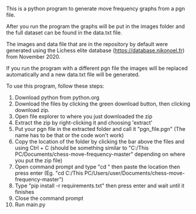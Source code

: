 This is a python program to generate move frequency graphs from a pgn file.

After you run the program the graphs will be put in the images folder and the full dataset can be found in the data.txt file.

The images and data file that are in the repository by default were generated using the Lichess elite database (https://database.nikonoel.fr) from November 2020.

If you run the program with a different pgn file the images will be replaced automatically and a new data.txt file will be generated.

To use this program, follow these steps:

1. Download python from python.org
2. Download the files by clicking the green download button, then clicking download zip.
3. Open file explorer to where you just downloaded the zip
4. Extract the zip by right-clicking it and choosing 'extract'
5. Put your pgn file in the extracted folder and call it "pgn_file.pgn" (The name has to be that or the code won't work)
6. Copy the location of the folder by clicking the bar above the files and using Ctrl + C
(should be something similar to "C:/This PC/Documents/chess-move-frequency-master" depending on where you put the zip file)
7. Open command prompt and type "cd " then paste the location then press enter (Eg. "cd C:/This PC/Users/user/Documents/chess-move-frequency-master")
8. Type "pip install -r requirements.txt" then press enter and wait until it finishes
9. Close the command prompt
10. Run main.py
